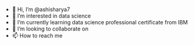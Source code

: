 - 👋 Hi, I’m @ashisharya7
- 👀 I’m interested in data science 
- 🌱 I’m currently learning data science professional certificate from IBM
- 💞️ I’m looking to collaborate on 
- 📫 How to reach me 

<!---
ashisharya7/ashisharya7 is a ✨ special ✨ repository because its `README.md` (this file) appears on your GitHub profile.
You can click the Preview link to take a look at your changes.
--->

